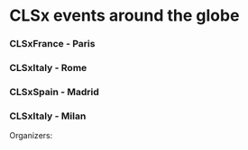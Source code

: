 # CLSx events around the globe

### CLSxFrance - Paris

### CLSxItaly - Rome

### CLSxSpain - Madrid

### CLSxItaly - Milan

Organizers: 

